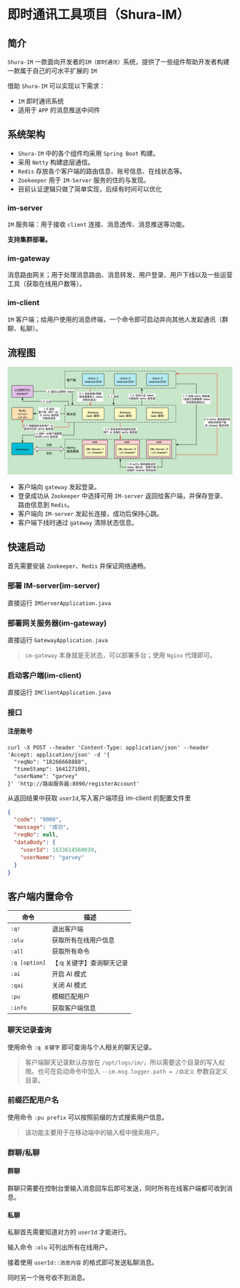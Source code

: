 # 即时通讯工具项目（Shura-IM）

## 简介

`Shura-IM` 一款面向开发者的`IM（即时通讯）`系统，提供了一些组件帮助开发者构建一款属于自己的可水平扩展的 `IM`

借助 `Shura-IM` 可以实现以下需求：
- `IM` 即时通讯系统
- 适用于 `APP` 的消息推送中间件

## 系统架构

- `Shura-IM` 中的各个组件均采用 `Spring Boot` 构建。
- 采用 `Netty` 构建底层通信。
- `Redis` 存放各个客户端的路由信息、账号信息、在线状态等。
- `Zookeeper` 用于 `IM-Server` 服务的住的与发现。
- 目前认证逻辑只做了简单实现，后续有时间可以优化

### im-server

`IM` 服务端：用于接收 `client` 连接、消息透传、消息推送等功能。

**支持集群部署。**

### im-gateway

消息路由网关；用于处理消息路由、消息转发、用户登录、用户下线以及一些运营工具（获取在线用户数等）。

### im-client

`IM` 客户端；给用户使用的消息终端，一个命令即可启动并向其他人发起通讯（群聊、私聊）。

## 流程图

![调用流程](./docs/images/调用流程.png)

- 客户端向 `gateway` 发起登录。
- 登录成功从 `Zookeeper` 中选择可用 `IM-server` 返回给客户端，并保存登录、路由信息到 `Redis`。
- 客户端向 `IM-server` 发起长连接，成功后保持心跳。
- 客户端下线时通过 `gateway` 清除状态信息。

## 快速启动

首先需要安装 `Zookeeper`、`Redis` 并保证网络通畅。

### 部署 IM-server(im-server)

直接运行 `IMServerApplication.java`

### 部署网关服务器(im-gateway)

直接运行 `GatewayApplication.java`
> `im-gateway` 本身就是无状态，可以部署多台；使用 `Nginx` 代理即可。

### 启动客户端(im-client)

直接运行 `IMClientApplication.java`

### 接口

#### 注册账号

```shell
curl -X POST --header 'Content-Type: application/json' --header 'Accept: application/json' -d '{
  "reqNo": "18266668888",
  "timeStamp": 1641271091,
  "userName": "garvey"
}' 'http://路由服务器:8090/registerAccount'
```

从返回结果中获取 `userId`,写入客户端项目 im-client 的配置文件里

```json
{
  "code": "9000",
  "message": "成功",
  "reqNo": null,
  "dataBody": {
    "userId": 1633614560039,
    "userName": "garvey"
  }
}
```

## 客户端内置命令

| 命令 | 描述|
| ------ | ------ | 
| `:q!` | 退出客户端| 
| `:olu` | 获取所有在线用户信息 | 
| `:all` | 获取所有命令 | 
| `:q [option]` | 【:q 关键字】查询聊天记录 | 
| `:ai` | 开启 AI 模式 | 
| `:qai` | 关闭 AI 模式 | 
| `:pu` | 模糊匹配用户 | 
| `:info` | 获取客户端信息 |

### 聊天记录查询

使用命令 `:q 关键字` 即可查询与个人相关的聊天记录。

> 客户端聊天记录默认存放在 `/opt/logs/im/`，所以需要这个目录的写入权限。也可在启动命令中加入 `--im.msg.logger.path = /自定义` 参数自定义目录。

### 前缀匹配用户名

使用命令 `:pu prefix` 可以按照前缀的方式搜索用户信息。

> 该功能主要用于在移动端中的输入框中搜索用户。

### 群聊/私聊

#### 群聊

群聊只需要在控制台里输入消息回车后即可发送，同时所有在线客户端都可收到消息。

#### 私聊

私聊首先需要知道对方的 `userId` 才能进行。

输入命令 `:olu` 可列出所有在线用户。

接着使用 `userId::消息内容` 的格式即可发送私聊消息。

同时另一个账号收不到消息。